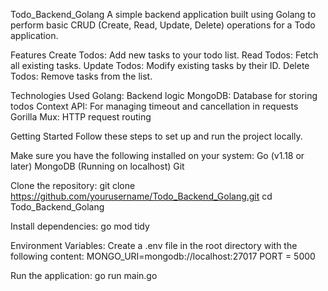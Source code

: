 Todo_Backend_Golang
A simple backend application built using Golang to perform basic CRUD (Create, Read, Update, Delete) operations for a Todo application.

Features
Create Todos: Add new tasks to your todo list.
Read Todos: Fetch all existing tasks.
Update Todos: Modify existing tasks by their ID.
Delete Todos: Remove tasks from the list.

Technologies Used
Golang: Backend logic
MongoDB: Database for storing todos
Context API: For managing timeout and cancellation in requests
Gorilla Mux: HTTP request routing

Getting Started
Follow these steps to set up and run the project locally.

Make sure you have the following installed on your system:
Go (v1.18 or later)
MongoDB (Running on localhost)
Git


Clone the repository:
git clone https://github.com/yourusername/Todo_Backend_Golang.git
cd Todo_Backend_Golang

Install dependencies:
go mod tidy

Environment Variables:
Create a .env file in the root directory with the following content:
MONGO_URI=mongodb://localhost:27017
PORT = 5000

Run the application:
go run main.go
